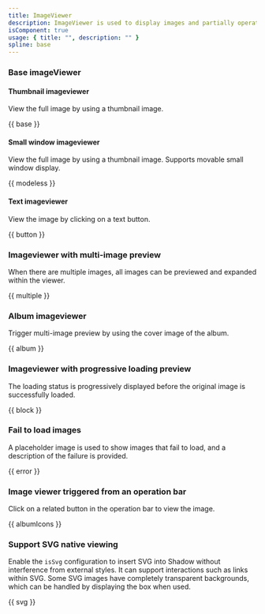 ```yaml
---
title: ImageViewer
description: ImageViewer is used to display images and partially operate on images
isComponent: true
usage: { title: "", description: "" }
spline: base
---
```


### Base imageViewer

#### Thumbnail imageviewer

View the full image by using a thumbnail image.

{{ base }}

#### Small window imageviewer

View the full image by using a thumbnail image. Supports movable small window display.

{{ modeless }}

#### Text imageviewer

View the image by clicking on a text button.

{{ button }}

### Imageviewer with multi-image preview

When there are multiple images, all images can be previewed and expanded within the viewer.

{{ multiple }}

### Album imageviewer

Trigger multi-image preview by using the cover image of the album.

{{ album }}

### Imageviewer with progressive loading preview

The loading status is progressively displayed before the original image is successfully loaded.

{{ block }}

### Fail to load images

A placeholder image is used to show images that fail to load, and a description of the failure is provided.

{{ error }}

### Image viewer triggered from an operation bar

Click on a related button in the operation bar to view the image.

{{ albumIcons }}


### Support SVG native viewing

Enable the `isSvg` configuration to insert SVG into Shadow without interference from external styles. It can support interactions such as links within SVG. Some SVG images have completely transparent backgrounds, which can be handled by displaying the box when used.

{{ svg }}
